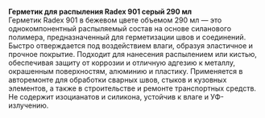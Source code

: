 **Герметик для распыления Radex 901 серый 290 мл**  
Герметик Radex 901 в бежевом цвете объемом 290 мл — это однокомпонентный распыляемый состав на основе силанового полимера, предназначенный для герметизации швов и соединений. Быстро отверждается под воздействием влаги, образуя эластичное и прочное покрытие. Подходит для нанесения распылением или кистью, обеспечивая защиту от коррозии и отличную адгезию к металлу, окрашенным поверхностям, алюминию и пластику. Применяется в авторемонте для обработки сварных швов, стыков и кузовных элементов, а также в строительстве и ремонте транспортных средств. Не содержит изоцианатов и силикона, устойчив к влаге и УФ-излучению.


